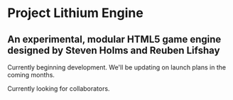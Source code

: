 # Project Lithium Engine

## An experimental, modular HTML5 game engine designed by Steven Holms and Reuben Lifshay

Currently beginning development. We'll be updating on launch plans in the coming months.

Currently looking for collaborators.
